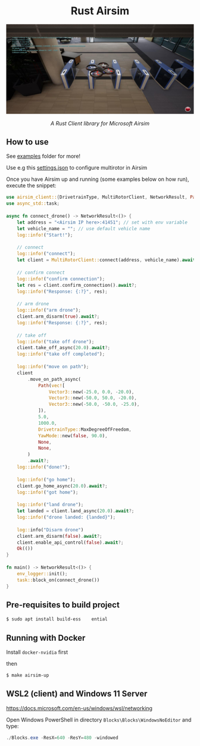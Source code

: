 <h1 align="center" font-size:4em;"> Rust Airsim </h1>
<p align="center">
  <img src="https://github.com/Sollimann/airsim-client/blob/main/docs/drone_lobby.png" width="750">
</p>

<p align="center">
    <em> A Rust Client library for Microsoft Airsim</em>
</p>

## How to use

See [examples](examples/) folder for more!

Use e.g this [settings.json](examples/multirotor/settings.json) to configure multirotor in Airsim

Once you have Airsim up and running (some examples below on how run), execute the snippet:

```rust
use airsim_client::{DrivetrainType, MultiRotorClient, NetworkResult, Path, Vector3, YawMode};
use async_std::task;

async fn connect_drone() -> NetworkResult<()> {
    let address = "<Airsim IP here>:41451"; // set with env variable
    let vehicle_name = ""; // use default vehicle name
    log::info!("Start!");

    // connect
    log::info!("connect");
    let client = MultiRotorClient::connect(address, vehicle_name).await?;

    // confirm connect
    log::info!("confirm connection");
    let res = client.confirm_connection().await?;
    log::info!("Response: {:?}", res);

    // arm drone
    log::info!("arm drone");
    client.arm_disarm(true).await?;
    log::info!("Response: {:?}", res);

    // take off
    log::info!("take off drone");
    client.take_off_async(20.0).await?;
    log::info!("take off completed");

    log::info!("move on path");
    client
        .move_on_path_async(
            Path(vec![
                Vector3::new(-25.0, 0.0, -20.0),
                Vector3::new(-50.0, 50.0, -20.0),
                Vector3::new(-50.0, -50.0, -25.0),
            ]),
            5.0,
            1000.0,
            DrivetrainType::MaxDegreeOfFreedom,
            YawMode::new(false, 90.0),
            None,
            None,
        )
        .await?;
    log::info!("done!");

    log::info!("go home");
    client.go_home_async(20.0).await?;
    log::info!("got home");

    log::info!("land drone");
    let landed = client.land_async(20.0).await?;
    log::info!("drone landed: {landed}");

    log::info("Disarm drone")
    client.arm_disarm(false).await?;
    client.enable_api_control(false).await?;
    Ok(())
}

fn main() -> NetworkResult<()> {
    env_logger::init();
    task::block_on(connect_drone())
}
```

## Pre-requisites to build project

```sh
$ sudo apt install build-ess    ential
```

## Running with Docker

Install `docker-nvidia` first

then

```sh
$ make airsim-up
```

## WSL2 (client) and Windows 11 Server

https://docs.microsoft.com/en-us/windows/wsl/networking

Open Windows PowerShell in directory `Blocks\Blocks\WindowsNoEditor` and type:

```PowerShell
./Blocks.exe -ResX=640 -ResY=480 -windowed
```
